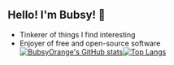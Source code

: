 ## Hello! I'm Bubsy! :wave:
- Tinkerer of things I find interesting
- Enjoyer of free and open-source software
[![BubsyOrange's GitHub stats](https://github-readme-stats-sigma-five.vercel.app/api?username=BubsyOrange&theme=vue-dark)](https://github.com/BubsyOrange/github-readme-stats)[![Top Langs](https://github-readme-stats-sigma-five.vercel.app/api/top-langs/?username=BubsyOrange&theme=vue-dark&langs_count=8)](https://github.com/BubsyOrange/github-readme-stats)


